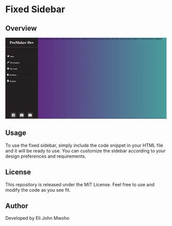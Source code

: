 # Fixed Sidebar

## Overview

![sidebar](./images/sidebar.png "sidebar")

## Usage

To use the fixed sidebar, simply include the code snippet in your HTML file and it will be ready to use. You can customize the sidebar according to your design preferences and requirements.

## License

This repository is released under the MIT License. Feel free to use and modify the code as you see fit.

## Author

Developed by Eli John Mwoho
